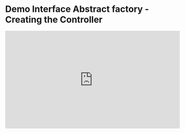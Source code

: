 ﻿# Demo Interface Abstract factory - Creating the Controller

<iframe width="560" height="315" src="https://www.youtube.com/embed/tcOeL8_0pvo?list=PL1DEQjXG2xnJzHc7zzs7CxZX0uK_oOWOY" frameborder="0" allowfullscreen></iframe>

